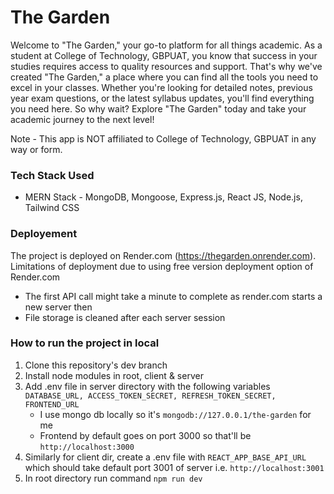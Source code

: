 # The Garden
Welcome to "The Garden," your go-to platform for all things academic. As a student at College of Technology, GBPUAT, you know that success in your studies requires access to quality resources and support. That's why we've created "The Garden," a place where you can find all the tools you need to excel in your classes. Whether you're looking for detailed notes, previous year exam questions, or the latest syllabus updates, you'll find everything you need here. So why wait? Explore "The Garden" today and take your academic journey to the next level!

Note - This app is NOT affiliated to College of Technology, GBPUAT in any way or form. 

### Tech Stack Used
- MERN Stack - MongoDB, Mongoose, Express.js, React JS, Node.js, Tailwind CSS

### Deployement
The project is deployed on Render.com (https://thegarden.onrender.com).
Limitations of deployment due to using free version deployment option of Render.com
- The first API call might take a minute to complete as render.com starts a new server then
- File storage is cleaned after each server session

### How to run the project in local
1. Clone this repository's dev branch
2. Install node modules in root, client & server
3. Add .env file in server directory with the following variables ```DATABASE_URL, ACCESS_TOKEN_SECRET, REFRESH_TOKEN_SECRET, FRONTEND_URL```
    - I use mongo db locally so it's ```mongodb://127.0.0.1/the-garden``` for me
    - Frontend by default goes on port 3000 so that'll be ```http://localhost:3000```
4. Similarly for client dir, create a .env file with ```REACT_APP_BASE_API_URL``` which should take default port 3001 of server i.e. ```http://localhost:3001```
4. In root directory run command ```npm run dev```
